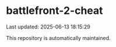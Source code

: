 # battlefront-2-cheat

Last updated: 2025-06-13 18:15:29

This repository is automatically maintained.
